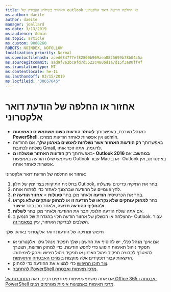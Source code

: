 ```yaml
---
title: האחזור בשולחן העבודה של outlook או החלפה הודעת דואר אלקטרוני
ms.author: daeite
author: daeite
manager: joallard
ms.date: 3/13/2019
ms.audience: Admin
ms.topic: article
ms.custom: 9000260
ROBOTS: NOINDEX, NOFOLLOW
localization_priority: Normal
ms.openlocfilehash: aced684777ef82860b969aea8825699b78b04c5a
ms.sourcegitcommit: aad9f863bc9fd7d5522c480bd1a7d15f3a80ff4f
ms.translationtype: MT
ms.contentlocale: he-IL
ms.lasthandoff: 03/15/2019
ms.locfileid: "30657045"
---
```

# <a name="recall-or-replace-an-email-message"></a>אחזור או החלפה של הודעת דואר אלקטרוני

- כמנהל מערכת, באפשרותך **לאחזר הודעות בשם משתמשים באמצעות PowerShell**. אין אפשרות לאחזר הודעות ממרכז admin.
- באפשרותך **רק הודעות האחזור אשר נשלחות לאנשים בארגון שלך**. אם ההודעה נשלחה לכתובת Gmail, לדוגמה, אתה זוכר אותו.
- באפשרותך **רק הודעות האחזור שנשלחו מ- Outlook 2016 במחשב**. אם משתמש שולח הודעה באמצעות Outlook עבור Mac או ב- Outlook באינטרנט, אין אפשרות לאחזר אותה.

אחזור או החלפה של הודעת דואר אלקטרוני:

1. בחלונית התיקיות בצד ימין של חלון Outlook, בחר את התיקיה פריטים שנשלחו.
1. לחץ פעמיים על ההודעה שברצונך לאחזר כדי לפתוח אותה.
1. בחר את הכרטיסיה **הודעה** ולאחר מכן בחר **פעולות** > **אחזור הודעה זו**.
1. בחר **למחוק עותקים שלא נקראו של הודעה זו** או **למחוק עותקים שלא נקראו ולהחליף בהודעה חדשה**, ולאחר מכן בחר **אישור**.
1. אם אתה שולח הודעה חלופי, חבר את ההודעה ולאחר מכן בחר **לשלוח**.
1. ההצלחה או הכשלון של אחזור הודעה תלוי בהגדרות של הנמען ב- Outlook. עבור השלבים לבדיקת האחזור, עיין [במאמר זה](https://support.office.com/article/35027f88-d655-4554-b4f8-6c0729a723a0).

חיפוש ומחיקה של הודעות דואר אלקטרוני בארגון שלך

- אם אינך מנהל כללי, יש להוסיף את החשבון שלך תפקיד מנהל גילוי אלקטרוני או תפקיד ניהול תאימות חיפוש כדי לחפש הודעות. כדי למחוק הודעות, תצטרך להצטרף לקבוצה תפקיד ניהול הארגון או תפקיד ניהול חיפוש ומחק לצמיתות. הרשאות עבור תפקידים אלה מוקצות ב [מרכז האבטחה והתאימות](https://go.microsoft.com/fwlink/?linkid=2083731).
- [צור תוכן החיפוש](https://docs.microsoft.com/office365/securitycompliance/content-search) כדי למצוא את ההודעה כדי למחוק.
- [להתחבר PowerShell מרכז תאימות ואבטחה](https://docs.microsoft.com/powershell/exchange/office-365-scc/connect-to-scc-powershell/connect-to-scc-powershell?view=exchange-ps).

אם אתה משתמש אימות מגורמים רבים, ראה [התחברות אל Office 365 אבטחה ו- PowerShell מרכז תאימות באמצעות אימות מגורמים רבים](https://docs.microsoft.com/powershell/exchange/office-365-scc/connect-to-scc-powershell/mfa-connect-to-scc-powershell?view=exchange-ps).